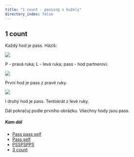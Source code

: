 ```yaml
---
title: "1 count - passing s kužely"
directory_index: false
---
```


## 1 count


Každý hod je pass. Házíš:

![](img/k/kuzely-passing-1count-rytmus.png)

P - pravá ruka; L - levá ruka; pass - hod partnerovi.

![](img/k/kuzely-passing-1counta.png)

První hod je pass z pravé ruky.

![](img/k/kuzely-passing-1countb.png)

I druhý hod je pass. Tentokrát z levé ruky.


Dál pokračuj podle prvního obrázku. Všechny hody jsou pass.


##### Kam dál

- [Pass pass self](/kuzely/passing/pps.html "PPS")
- [Pass self](/kuzely/passing/ps.html "PS")
- [PSSPSPPS](/kuzely/passing/psspspps.html "Pass self self pass self pass pass self")
- [3 count](/kuzely/passing/3count.html "Valčík")
